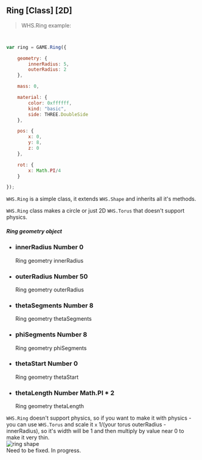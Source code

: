 <h2 class="ws" id="ring">Ring [Class] [2D]</h2>

> WHS.Ring example:

```javascript


var ring = GAME.Ring({

    geometry: {
        innerRadius: 5,
        outerRadius: 2
    },

    mass: 0,

    material: {
        color: 0xffffff,
        kind: "basic",
        side: THREE.DoubleSide
    },

    pos: {
        x: 0,
        y: 8,
        z: 0
    },

    rot: {
        x: Math.PI/4
    }

});

```

`WHS.Ring` is a simple class, it extends `WHS.Shape` and inherits all it's methods.

`WHS.Ring` class makes a circle or just 2D `WHS.Torus` that doesn't support physics.

<div class="params" id="ring-geometry">
  <h5>Ring geometry object <a href="#ring-geometry" class="anchor"></a></h5>
  <ul>
    <li id="ring-geometry-innerRadius">
      <h3><a href="#ring-geometry-innerRadius" class="anchor"></a> innerRadius
        <span class="type">Number</span>
        <span class="default">0</span>
      </h3>
      <p>Ring geometry innerRadius</p>
    </li>
    <li id="ring-geometry-outerRadius">
      <h3><a href="#ring-geometry-outerRadius" class="anchor"></a> outerRadius
        <span class="type">Number</span>
        <span class="default">50</span>
      </h3>
      <p>Ring geometry outerRadius</p>
    </li>
    <li id="ring-geometry-thetaSegments">
      <h3><a href="#ring-geometry-thetaSegments" class="anchor"></a> thetaSegments
        <span class="type">Number</span>
        <span class="default">8</span>
      </h3>
      <p>Ring geometry thetaSegments</p>
    </li>
    <li id="ring-geometry-phiSegments">
      <h3><a href="#ring-geometry-phiSegments" class="anchor"></a> phiSegments
        <span class="type">Number</span>
        <span class="default">8</span>
      </h3>
      <p>Ring geometry phiSegments</p>
    </li>
    <li id="ring-geometry-thetaStart">
      <h3><a href="#ring-geometry-thetaStart" class="anchor"></a> thetaStart
        <span class="type">Number</span>
        <span class="default">0</span>
      </h3>
      <p>Ring geometry thetaStart</p>
    </li>
    <li id="ring-geometry-thetaLength">
      <h3><a href="#ring-geometry-thetaLength" class="anchor"></a> thetaLength
        <span class="type">Number</span>
        <span class="default">Math.PI * 2</span>
      </h3>
      <p>Ring geometry thetaLength</p>
    </li>
  </ul>
</div>

<script src="https://gist.github.com/sasha240100/9d4741da789ecbc02557.js"></script>

<aside class="notice">
<code>WHS.Ring</code> doesn't support physics, so if you want to make it with physics - you can use <code>WHS.Torus</code> and scale it <code>x</code> 1/(your torus outerRadius - innerRadius), so it's width will be 1 and then multiply by value near 0 to make it very thin.
</aside>

<img src="images/shapes/ring.png" alt="ring shape">

<aside class="warning">Need to be fixed. In progress.</aside>